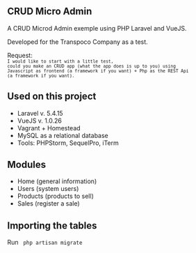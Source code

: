 
## CRUD Micro Admin

A CRUD Microd Admin exemple using PHP Laravel and VueJS.

Developed for the Transpoco Company as a test.

Request: <br>
<small><code>I would like to start with a little test, could you make an CRUD app (what the app does is up to you) using Javascript as frontend (a framework if you want) + Php as the REST Api (a framework if you want).
</code></small>

## Used on this project

- Laravel v. 5.4.15
- VueJS v. 1.0.26
- Vagrant + Homestead
- MySQL as a relational database 
- Tools: PHPStorm, SequelPro, iTerm

## Modules

- Home (general information)
- Users (system users)
- Products (products to sell)
- Sales (register a sale)

## Importing the tables
Run <code> php artisan migrate </code>

